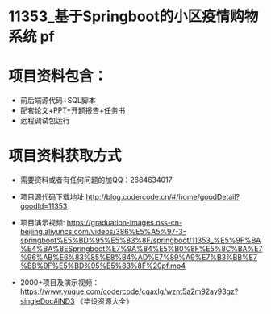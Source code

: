 #  11353_基于Springboot的小区疫情购物系统 pf
 
# 项目资料包含：
* 前后端源代码+SQL脚本
* 配套论文+PPT+开题报告+任务书
* 远程调试包运行

# 项目资料获取方式
* 需要资料或者有任何问题的加QQ：2684634017
* 项目源代码下载地址:http://blog.codercode.cn/#/home/goodDetail?goodId=11353

* 项目演示视频:  https://graduation-images.oss-cn-beijing.aliyuncs.com/videos/386%E5%A5%97-3-springboot%E5%BD%95%E5%83%8F/springboot/11353_%E5%9F%BA%E4%BA%8ESpringboot%E7%9A%84%E5%B0%8F%E5%8C%BA%E7%96%AB%E6%83%85%E8%B4%AD%E7%89%A9%E7%B3%BB%E7%BB%9F%E5%BD%95%E5%83%8F%20pf.mp4


* 2000+项目及演示视频：https://www.yuque.com/codercode/cqaxlg/wznt5a2m92ay93gz?singleDoc#lND3 《毕设资源大全》






